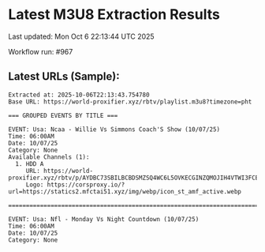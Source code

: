 # Latest M3U8 Extraction Results

Last updated: Mon Oct  6 22:13:44 UTC 2025

Workflow run: #967

## Latest URLs (Sample):
```
Extracted at: 2025-10-06T22:13:43.754780
Base URL: https://world-proxifier.xyz/rbtv/playlist.m3u8?timezone=pht

=== GROUPED EVENTS BY TITLE ===

EVENT: Usa: Ncaa - Willie Vs Simmons Coach'S Show (10/07/25)
Time: 06:00AM
Date: 10/07/25
Category: None
Available Channels (1):
  1. HDD A
     URL: https://world-proxifier.xyz/rbtv/p/AYDBC73SBILBCBDSMZSQ4WC6L5OVKECGINZQMOJIH4VTWI3FCESCIOSZCVABIY2YL5DXG732MVVWI732MVSGW33TCEAAGBAAAQEQQ437PJSWA43ENFYWI/index.m3u8
     Logo: https://corsproxy.io/?url=https://statics2.mfctai51.xyz/img/webp/icon_st_amf_active.webp

================================================================================

EVENT: Usa: Nfl - Monday Vs Night Countdown (10/07/25)
Time: 06:00AM
Date: 10/07/25
Category: None
```

